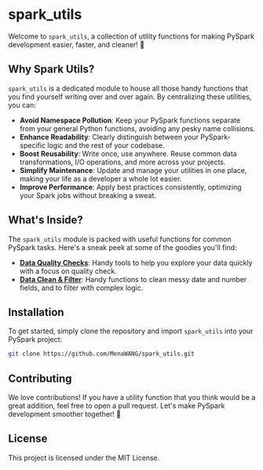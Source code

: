 # spark_utils

Welcome to `spark_utils`, a collection of utility functions for making PySpark development easier, faster, and cleaner! 🚀

## Why Spark Utils?

`spark_utils` is a dedicated module to house all those handy functions that you find yourself writing over and over again. By centralizing these utilities, you can:

- **Avoid Namespace Pollution**: Keep your PySpark functions separate from your general Python functions, avoiding any pesky name collisions.
- **Enhance Readability**: Clearly distinguish between your PySpark-specific logic and the rest of your codebase.
- **Boost Reusability**: Write once, use anywhere. Reuse common data transformations, I/O operations, and more across your projects.
- **Simplify Maintenance**: Update and manage your utilities in one place, making your life as a developer a whole lot easier.
- **Improve Performance**: Apply best practices consistently, optimizing your Spark jobs without breaking a sweat.

## What's Inside?

The `spark_utils` module is packed with useful functions for common PySpark tasks. Here's a sneak peek at some of the goodies you'll find:    

- [**Data Quality Checks**](data_quality_check_demo.ipynb): Handy tools to help you explore your data quickly with a focus on quality check.
- [**Data Clean & Filter**](data_cleaning_demo.ipynb): Handy functions to clean messy date and number fields, and to filter with complex logic. 




## Installation

To get started, simply clone the repository and import `spark_utils` into your PySpark project:

```sh
git clone https://github.com/MenaWANG/spark_utils.git
```

## Contributing
We love contributions! If you have a utility function that you think would be a great addition, feel free to open a pull request. Let's make PySpark development smoother together! 🤗

## License
This project is licensed under the MIT License.


